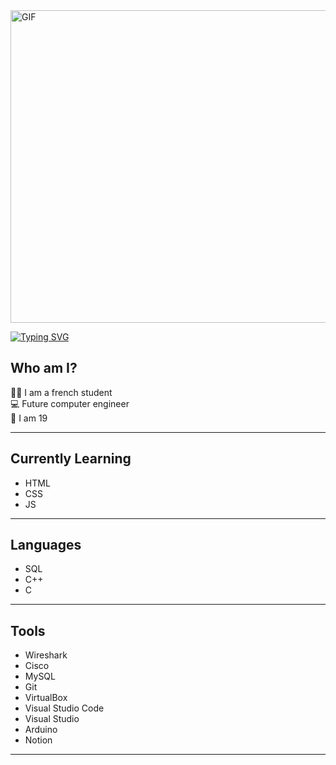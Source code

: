
<img src="https://github.com/yyyanis/gif/blob/main/d9y6rvp-08b4238f-9618-4491-b5eb-0c44316bd858.gif?raw=true" style="width: 1200px; height: 500px; object-fit: cover;" alt="GIF">



[![Typing SVG](https://readme-typing-svg.demolab.com?font=&weight=800&size=30&pause=1000&color=F7F7F7&center=true&vCenter=true&width=1000&lines=-+Welcome+to+my+profil+!+-;-+I+am+Yanis+-)](https://git.io/typing-svg)


## Who am I?

👨‍🎓 I am a french student  
💻 Future computer engineer  
🎂 I am 19 

---

## Currently Learning

- HTML
- CSS
- JS

---

## Languages

- SQL  
- C++
- C 

---

## Tools

- Wireshark 
- Cisco  
- MySQL  
- Git  
- VirtualBox 
- Visual Studio Code  
- Visual Studio
- Arduino
- Notion

---


